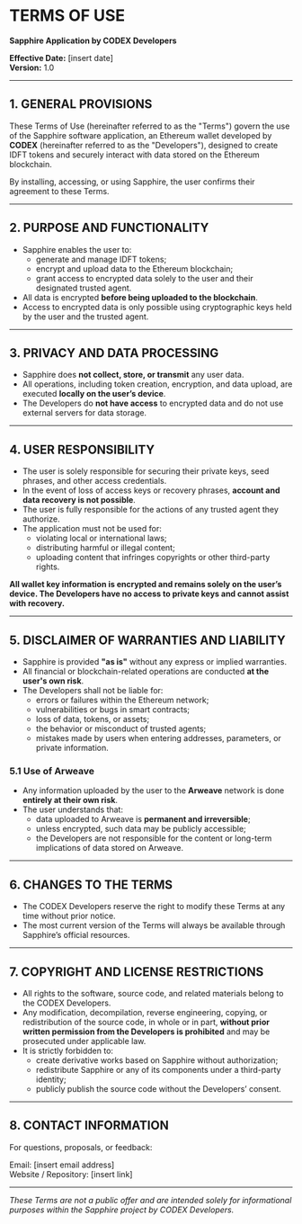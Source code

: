 # TERMS OF USE

**Sapphire Application by CODEX Developers**

**Effective Date:** [insert date]  
**Version:** 1.0

---

## 1. GENERAL PROVISIONS

These Terms of Use (hereinafter referred to as the "Terms") govern the use of the Sapphire software application, an Ethereum wallet developed by **CODEX** (hereinafter referred to as the "Developers"), designed to create IDFT tokens and securely interact with data stored on the Ethereum blockchain.

By installing, accessing, or using Sapphire, the user confirms their agreement to these Terms.

---

## 2. PURPOSE AND FUNCTIONALITY

- Sapphire enables the user to:
  - generate and manage IDFT tokens;
  - encrypt and upload data to the Ethereum blockchain;
  - grant access to encrypted data solely to the user and their designated trusted agent.
- All data is encrypted **before being uploaded to the blockchain**.
- Access to encrypted data is only possible using cryptographic keys held by the user and the trusted agent.

---

## 3. PRIVACY AND DATA PROCESSING

- Sapphire does **not collect, store, or transmit** any user data.
- All operations, including token creation, encryption, and data upload, are executed **locally on the user’s device**.
- The Developers do **not have access** to encrypted data and do not use external servers for data storage.

---

## 4. USER RESPONSIBILITY

- The user is solely responsible for securing their private keys, seed phrases, and other access credentials.
- In the event of loss of access keys or recovery phrases, **account and data recovery is not possible**.
- The user is fully responsible for the actions of any trusted agent they authorize.
- The application must not be used for:
  - violating local or international laws;
  - distributing harmful or illegal content;
  - uploading content that infringes copyrights or other third-party rights.

**All wallet key information is encrypted and remains solely on the user’s device. The Developers have no access to private keys and cannot assist with recovery.**

---

## 5. DISCLAIMER OF WARRANTIES AND LIABILITY

- Sapphire is provided **"as is"** without any express or implied warranties.
- All financial or blockchain-related operations are conducted **at the user's own risk**.
- The Developers shall not be liable for:
  - errors or failures within the Ethereum network;
  - vulnerabilities or bugs in smart contracts;
  - loss of data, tokens, or assets;
  - the behavior or misconduct of trusted agents;
  - mistakes made by users when entering addresses, parameters, or private information.

### 5.1 Use of Arweave

- Any information uploaded by the user to the **Arweave** network is done **entirely at their own risk**.
- The user understands that:
  - data uploaded to Arweave is **permanent and irreversible**;
  - unless encrypted, such data may be publicly accessible;
  - the Developers are not responsible for the content or long-term implications of data stored on Arweave.

---

## 6. CHANGES TO THE TERMS

- The CODEX Developers reserve the right to modify these Terms at any time without prior notice.
- The most current version of the Terms will always be available through Sapphire’s official resources.

---

## 7. COPYRIGHT AND LICENSE RESTRICTIONS

- All rights to the software, source code, and related materials belong to the CODEX Developers.
- Any modification, decompilation, reverse engineering, copying, or redistribution of the source code, in whole or in part, **without prior written permission from the Developers is prohibited** and may be prosecuted under applicable law.
- It is strictly forbidden to:
  - create derivative works based on Sapphire without authorization;
  - redistribute Sapphire or any of its components under a third-party identity;
  - publicly publish the source code without the Developers’ consent.

---

## 8. CONTACT INFORMATION

For questions, proposals, or feedback:

Email: [insert email address]  
Website / Repository: [insert link]

---

_These Terms are not a public offer and are intended solely for informational purposes within the Sapphire project by CODEX Developers._
